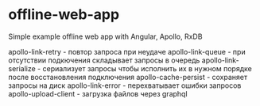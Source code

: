 # offline-web-app
Simple example offline web app with Angular, Apollo, RxDB

apollo-link-retry - повтор запроса при неудаче
apollo-link-queue - при отсутствии подкючения складывает запросы в очередь
apollo-link-serialize - сериализует запросы чтобы исполнить их в нужном порядке после восстановления подключения
apollo-cache-persist - сохраняет запросы на диск
apollo-link-error - перехватывает ошибки запросов
apollo-upload-client - загрузка файлов через graphql